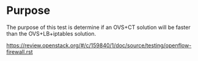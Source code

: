 # Purpose
The purpose of this test is determine if an OVS+CT solution will
be faster than the OVS+LB+iptables solution.

https://review.openstack.org/#/c/159840/1/doc/source/testing/openflow-firewall.rst
